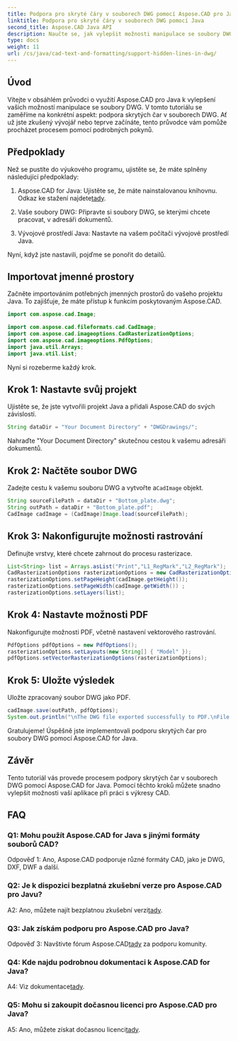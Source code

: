 ```yaml
---
title: Podpora pro skryté čáry v souborech DWG pomocí Aspose.CAD pro Javu
linktitle: Podpora pro skryté čáry v souborech DWG pomocí Java
second_title: Aspose.CAD Java API
description: Naučte se, jak vylepšit možnosti manipulace se soubory DWG vaší aplikace Java pomocí Aspose.CAD. Postupujte podle našeho podrobného průvodce pro podporu skrytých čar. Zvyšte snadnou manipulaci s výkresy CAD.
type: docs
weight: 11
url: /cs/java/cad-text-and-formatting/support-hidden-lines-in-dwg/
---
```

## Úvod

Vítejte v obsáhlém průvodci o využití Aspose.CAD pro Java k vylepšení vašich možností manipulace se soubory DWG. V tomto tutoriálu se zaměříme na konkrétní aspekt: podpora skrytých čar v souborech DWG. Ať už jste zkušený vývojář nebo teprve začínáte, tento průvodce vám pomůže procházet procesem pomocí podrobných pokynů.

## Předpoklady

Než se pustíte do výukového programu, ujistěte se, že máte splněny následující předpoklady:

1.  Aspose.CAD for Java: Ujistěte se, že máte nainstalovanou knihovnu. Odkaz ke stažení najdete[tady](https://releases.aspose.com/cad/java/).

2. Vaše soubory DWG: Připravte si soubory DWG, se kterými chcete pracovat, v adresáři dokumentů.

3. Vývojové prostředí Java: Nastavte na vašem počítači vývojové prostředí Java.

Nyní, když jste nastavili, pojďme se ponořit do detailů.

## Importovat jmenné prostory

Začněte importováním potřebných jmenných prostorů do vašeho projektu Java. To zajišťuje, že máte přístup k funkcím poskytovaným Aspose.CAD.

```java
import com.aspose.cad.Image;

import com.aspose.cad.fileformats.cad.CadImage;
import com.aspose.cad.imageoptions.CadRasterizationOptions;
import com.aspose.cad.imageoptions.PdfOptions;
import java.util.Arrays;
import java.util.List;
```

Nyní si rozeberme každý krok.

## Krok 1: Nastavte svůj projekt

Ujistěte se, že jste vytvořili projekt Java a přidali Aspose.CAD do svých závislostí.

```java
String dataDir = "Your Document Directory" + "DWGDrawings/";
```

Nahraďte "Your Document Directory" skutečnou cestou k vašemu adresáři dokumentů.

## Krok 2: Načtěte soubor DWG

 Zadejte cestu k vašemu souboru DWG a vytvořte a`CadImage` objekt.

```java
String sourceFilePath = dataDir + "Bottom_plate.dwg";
String outPath = dataDir + "Bottom_plate.pdf";
CadImage cadImage = (CadImage)Image.load(sourceFilePath);
```

## Krok 3: Nakonfigurujte možnosti rastrování

Definujte vrstvy, které chcete zahrnout do procesu rasterizace.

```java
List<String> list = Arrays.asList("Print","L1_RegMark","L2_RegMark");
CadRasterizationOptions rasterizationOptions = new CadRasterizationOptions();
rasterizationOptions.setPageHeight(cadImage.getHeight());
rasterizationOptions.setPageWidth(cadImage.getWidth()) ;
rasterizationOptions.setLayers(list);
```

## Krok 4: Nastavte možnosti PDF

Nakonfigurujte možnosti PDF, včetně nastavení vektorového rastrování.

```java
PdfOptions pdfOptions = new PdfOptions();
rasterizationOptions.setLayouts(new String[] { "Model" });
pdfOptions.setVectorRasterizationOptions(rasterizationOptions);
```

## Krok 5: Uložte výsledek

Uložte zpracovaný soubor DWG jako PDF.

```java
cadImage.save(outPath, pdfOptions);
System.out.println("\nThe DWG file exported successfully to PDF.\nFile saved at " + dataDir);
```

Gratulujeme! Úspěšně jste implementovali podporu skrytých čar pro soubory DWG pomocí Aspose.CAD for Java.

## Závěr

Tento tutoriál vás provede procesem podpory skrytých čar v souborech DWG pomocí Aspose.CAD for Java. Pomocí těchto kroků můžete snadno vylepšit možnosti vaší aplikace při práci s výkresy CAD.

## FAQ

### Q1: Mohu použít Aspose.CAD for Java s jinými formáty souborů CAD?

Odpověď 1: Ano, Aspose.CAD podporuje různé formáty CAD, jako je DWG, DXF, DWF a další.

### Q2: Je k dispozici bezplatná zkušební verze pro Aspose.CAD pro Javu?

 A2: Ano, můžete najít bezplatnou zkušební verzi[tady](https://releases.aspose.com/).

### Q3: Jak získám podporu pro Aspose.CAD pro Java?

 Odpověď 3: Navštivte fórum Aspose.CAD[tady](https://forum.aspose.com/c/cad/19) za podporu komunity.

### Q4: Kde najdu podrobnou dokumentaci k Aspose.CAD for Java?

 A4: Viz dokumentace[tady](https://reference.aspose.com/cad/java/).

### Q5: Mohu si zakoupit dočasnou licenci pro Aspose.CAD pro Java?

 A5: Ano, můžete získat dočasnou licenci[tady](https://purchase.aspose.com/temporary-license/).
